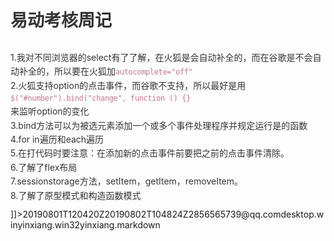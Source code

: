 <?xml version="1.0" encoding="UTF-8"?>
<!DOCTYPE en-export SYSTEM "http://xml.evernote.com/pub/evernote-export2.dtd">
<en-export export-date="20190802T104845Z" application="Evernote/Windows" version="6.x">
<note><title>易动考核周记</title><content><![CDATA[<!DOCTYPE en-note SYSTEM 'http://xml.evernote.com/pub/enml2.dtd'><en-note><div style="font-size: 14px; margin: 0; padding: 0; width: 100%;"><h3 style="line-height: 160%; box-sizing: content-box; font-weight: 700; font-size: 27px; color: #333;">易动考核周记</h3>
<p style="line-height: 160%; box-sizing: content-box; margin: 10px 0; color: #333;">1.我对不同浏览器的select有了了解，在火狐是会自动补全的，而在谷歌是不会自动补全的，所以要在火狐加<code style="line-height: 160%; box-sizing: content-box; border: 0; border-radius: 0; color: #c1788b; padding: 4px 4px 2px 0; letter-spacing: -.3px;">autocomplete="off"</code><br/>
2.火狐支持option的点击事件，而谷歌不支持，所以最好是用<br/>
<code style="line-height: 160%; box-sizing: content-box; border: 0; border-radius: 0; color: #c1788b; padding: 4px 4px 2px 0; letter-spacing: -.3px;">$("#number").bind("change", function () {}</code><br/>
来监听option的变化<br/>
3.bind方法可以为被选元素添加一个或多个事件处理程序并规定运行是的函数<br/>
4.for in遍历和each遍历<br/>
5.在打代码时要注意：在添加新的点击事件前要把之前的点击事件清除。<br/>
6.了解了flex布局<br/>
7.sessionstorage方法，setItem，getItem，removeItem。<br/>
8.了解了原型模式和构造函数模式</p>
</div><center style='display:none !important;visibility:collapse !important;height:0 !important;white-space:nowrap;width:100%;overflow:hidden'>%23%23%23%20%E6%98%93%E5%8A%A8%E8%80%83%E6%A0%B8%E5%91%A8%E8%AE%B0%0A1.%E6%88%91%E5%AF%B9%E4%B8%8D%E5%90%8C%E6%B5%8F%E8%A7%88%E5%99%A8%E7%9A%84select%E6%9C%89%E4%BA%86%E4%BA%86%E8%A7%A3%EF%BC%8C%E5%9C%A8%E7%81%AB%E7%8B%90%E6%98%AF%E4%BC%9A%E8%87%AA%E5%8A%A8%E8%A1%A5%E5%85%A8%E7%9A%84%EF%BC%8C%E8%80%8C%E5%9C%A8%E8%B0%B7%E6%AD%8C%E6%98%AF%E4%B8%8D%E4%BC%9A%E8%87%AA%E5%8A%A8%E8%A1%A5%E5%85%A8%E7%9A%84%EF%BC%8C%E6%89%80%E4%BB%A5%E8%A6%81%E5%9C%A8%E7%81%AB%E7%8B%90%E5%8A%A0%60%0Aautocomplete%3D%22off%22%60%20%0A2.%E7%81%AB%E7%8B%90%E6%94%AF%E6%8C%81option%E7%9A%84%E7%82%B9%E5%87%BB%E4%BA%8B%E4%BB%B6%EF%BC%8C%E8%80%8C%E8%B0%B7%E6%AD%8C%E4%B8%8D%E6%94%AF%E6%8C%81%EF%BC%8C%E6%89%80%E4%BB%A5%E6%9C%80%E5%A5%BD%E6%98%AF%E7%94%A8%0A%60%24(%22%23number%22).bind(%22change%22%2C%20function%20()%20%7B%7D%60%0A%E6%9D%A5%E7%9B%91%E5%90%ACoption%E7%9A%84%E5%8F%98%E5%8C%96%0A3.bind%E6%96%B9%E6%B3%95%E5%8F%AF%E4%BB%A5%E4%B8%BA%E8%A2%AB%E9%80%89%E5%85%83%E7%B4%A0%E6%B7%BB%E5%8A%A0%E4%B8%80%E4%B8%AA%E6%88%96%E5%A4%9A%E4%B8%AA%E4%BA%8B%E4%BB%B6%E5%A4%84%E7%90%86%E7%A8%8B%E5%BA%8F%E5%B9%B6%E8%A7%84%E5%AE%9A%E8%BF%90%E8%A1%8C%E6%98%AF%E7%9A%84%E5%87%BD%E6%95%B0%0A4.for%20in%E9%81%8D%E5%8E%86%E5%92%8Ceach%E9%81%8D%E5%8E%86%0A5.%E5%9C%A8%E6%89%93%E4%BB%A3%E7%A0%81%E6%97%B6%E8%A6%81%E6%B3%A8%E6%84%8F%EF%BC%9A%E5%9C%A8%E6%B7%BB%E5%8A%A0%E6%96%B0%E7%9A%84%E7%82%B9%E5%87%BB%E4%BA%8B%E4%BB%B6%E5%89%8D%E8%A6%81%E6%8A%8A%E4%B9%8B%E5%89%8D%E7%9A%84%E7%82%B9%E5%87%BB%E4%BA%8B%E4%BB%B6%E6%B8%85%E9%99%A4%E3%80%82%0A6.%E4%BA%86%E8%A7%A3%E4%BA%86flex%E5%B8%83%E5%B1%80%0A7.sessionstorage%E6%96%B9%E6%B3%95%EF%BC%8CsetItem%EF%BC%8CgetItem%EF%BC%8CremoveItem%E3%80%82%0A8.%E4%BA%86%E8%A7%A3%E4%BA%86%E5%8E%9F%E5%9E%8B%E6%A8%A1%E5%BC%8F%E5%92%8C%E6%9E%84%E9%80%A0%E5%87%BD%E6%95%B0%E6%A8%A1%E5%BC%8F</center></en-note>]]></content><created>20190801T120420Z</created><updated>20190802T104824Z</updated><note-attributes><author>2856565739@qq.com</author><source>desktop.win</source><source-application>yinxiang.win32</source-application><content-class>yinxiang.markdown</content-class></note-attributes></note></en-export>
